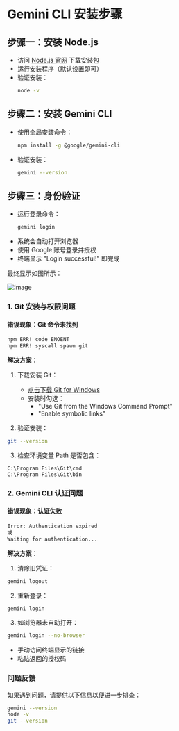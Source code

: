 
# Gemini CLI 安装步骤

## 步骤一：安装 Node.js
- 访问 [Node.js 官网](https://nodejs.org/) 下载安装包
- 运行安装程序（默认设置即可）
- 验证安装：
  ```bash
  node -v
  ```

## 步骤二：安装 Gemini CLI
- 使用全局安装命令：
  ```bash
  npm install -g @google/gemini-cli
  ```
- 验证安装：
  ```bash
  gemini --version
  ```

## 步骤三：身份验证
- 运行登录命令：
  ```bash
  gemini login
  ```
- 系统会自动打开浏览器
- 使用 Google 账号登录并授权
- 终端显示 "Login successful!" 即完成

最终显示如图所示：

![image](https://github.com/user-attachments/assets/293aee2d-9adc-4512-8ab7-2345a436c8f3)



### 1. Git 安装与权限问题

#### 错误现象：Git 命令未找到
```bash
npm ERR! code ENOENT 
npm ERR! syscall spawn git
```

**解决方案**：

1. 下载安装 Git：
   - [点击下载 Git for Windows](https://git-scm.com/download/win)
   - 安装时勾选：
     - "Use Git from the Windows Command Prompt"  
     - "Enable symbolic links"

2. 验证安装：
```bash
git --version
```

3. 检查环境变量 Path 是否包含：
```
C:\Program Files\Git\cmd
C:\Program Files\Git\bin
```

### 2. Gemini CLI 认证问题

#### 错误现象：认证失败
```bash
Error: Authentication expired
或
Waiting for authentication...
```

**解决方案**：

1. 清除旧凭证：
```bash
gemini logout
```

2. 重新登录：
```bash
gemini login
```

3. 如浏览器未自动打开：
```bash
gemini login --no-browser
```
- 手动访问终端显示的链接
- 粘贴返回的授权码

### 问题反馈
如果遇到问题，请提供以下信息以便进一步排查：
```bash
gemini --version
node -v  
git --version
```
```
